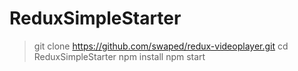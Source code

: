 # ReduxSimpleStarter

> git clone https://github.com/swaped/redux-videoplayer.git
> cd ReduxSimpleStarter
> npm install
> npm start
```
